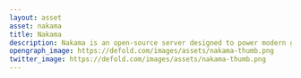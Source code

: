 ```yaml
---
layout: asset
asset: nakama
title: Nakama
description: Nakama is an open-source server designed to power modern games and apps. Features include user accounts, chat, social, matchmaker, realtime multiplayer, and much more. This client implements the full API and socket options with the server.
opengraph_image: https://defold.com/images/assets/nakama-thumb.png
twitter_image: https://defold.com/images/assets/nakama-thumb.png
---
```

